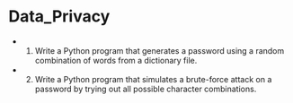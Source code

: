 # Data_Privacy

* 1. Write a Python program that generates a password using a random combination of
     words from a dictionary file.
* 2. Write a Python program that simulates a brute-force attack on a password by trying out
     all possible character combinations.
